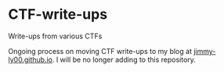 # CTF-write-ups

Write-ups from various CTFs

Ongoing process on moving CTF write-ups to my blog at [jimmy-ly00.github.io](jimmy-ly00.github.io). I will be no longer adding to this repository.
